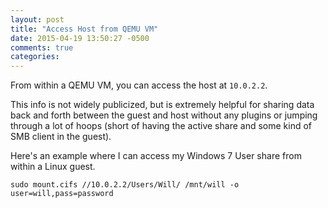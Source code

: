```yaml
---
layout: post
title: "Access Host from QEMU VM"
date: 2015-04-19 13:50:27 -0500
comments: true
categories:
---
```


From within a QEMU VM, you can access the host at `10.0.2.2`.

This info is not widely publicized, but is extremely helpful for sharing data back and forth between the guest and host without any plugins or jumping through a lot of hoops (short of having the active share and some kind of SMB client in the guest).

Here's an example where I can access my Windows 7 User share from within a Linux guest.

```
sudo mount.cifs //10.0.2.2/Users/Will/ /mnt/will -o user=will,pass=password
```

